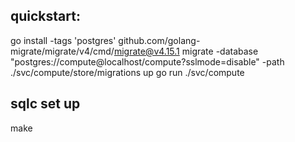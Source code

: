 ## quickstart:

go install -tags 'postgres' github.com/golang-migrate/migrate/v4/cmd/migrate@v4.15.1
migrate -database "postgres://compute@localhost/compute?sslmode=disable" -path ./svc/compute/store/migrations up
go run ./svc/compute

## sqlc set up
make
